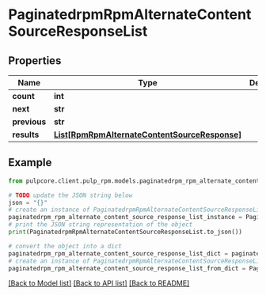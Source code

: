 # PaginatedrpmRpmAlternateContentSourceResponseList


## Properties

Name | Type | Description | Notes
------------ | ------------- | ------------- | -------------
**count** | **int** |  | 
**next** | **str** |  | [optional] 
**previous** | **str** |  | [optional] 
**results** | [**List[RpmRpmAlternateContentSourceResponse]**](RpmRpmAlternateContentSourceResponse.md) |  | 

## Example

```python
from pulpcore.client.pulp_rpm.models.paginatedrpm_rpm_alternate_content_source_response_list import PaginatedrpmRpmAlternateContentSourceResponseList

# TODO update the JSON string below
json = "{}"
# create an instance of PaginatedrpmRpmAlternateContentSourceResponseList from a JSON string
paginatedrpm_rpm_alternate_content_source_response_list_instance = PaginatedrpmRpmAlternateContentSourceResponseList.from_json(json)
# print the JSON string representation of the object
print(PaginatedrpmRpmAlternateContentSourceResponseList.to_json())

# convert the object into a dict
paginatedrpm_rpm_alternate_content_source_response_list_dict = paginatedrpm_rpm_alternate_content_source_response_list_instance.to_dict()
# create an instance of PaginatedrpmRpmAlternateContentSourceResponseList from a dict
paginatedrpm_rpm_alternate_content_source_response_list_from_dict = PaginatedrpmRpmAlternateContentSourceResponseList.from_dict(paginatedrpm_rpm_alternate_content_source_response_list_dict)
```
[[Back to Model list]](../README.md#documentation-for-models) [[Back to API list]](../README.md#documentation-for-api-endpoints) [[Back to README]](../README.md)


